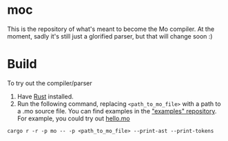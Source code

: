 # moc
This is the repository of what's meant to become the Mo compiler. At the moment, sadly it's still just a glorified parser, but that will change soon :)

# Build
To try out the compiler/parser

1. Have [Rust](https://rust-lang.org) installed.
2. Run the following command, replacing `<path_to_mo_file>` with a path to a .mo source file. You can find examples in the ["examples" repository](https://github.com/MoLanguage/examples). For example, you could try out [hello.mo](https://github.com/MoLanguage/examples/blob/main/hello.mo)

``cargo r -r -p mo -- -p <path_to_mo_file> --print-ast --print-tokens``
